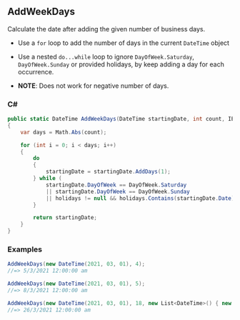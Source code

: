 ## AddWeekDays

Calculate the date after adding the given number of business days.

- Use a `for` loop to add the number of days in the current `DateTime` object
- Use a nested `do...while` loop to ignore `DayOfWeek.Saturday`, `DayOfWeek.Sunday` or provided holidays, by keep adding a day for each occurrence.

- **NOTE**: Does not work for negative number of days.

### C#

```csharp
public static DateTime AddWeekDays(DateTime startingDate, int count, IEnumerable<DateTime> holidays = null)
{
    var days = Math.Abs(count);

    for (int i = 0; i < days; i++)
    {
        do
        {
            startingDate = startingDate.AddDays(1);
        } while (
            startingDate.DayOfWeek == DayOfWeek.Saturday
            || startingDate.DayOfWeek == DayOfWeek.Sunday
            || holidays != null && holidays.Contains(startingDate.Date));
        }

        return startingDate;
    }
}
```

### Examples

```csharp
AddWeekDays(new DateTime(2021, 03, 01), 4);
//=> 5/3/2021 12:00:00 am

AddWeekDays(new DateTime(2021, 03, 01), 5);
//=> 8/3/2021 12:00:00 am

AddWeekDays(new DateTime(2021, 03, 01), 18, new List<DateTime>() { new DateTime(2021, 03, 25) });
//=> 26/3/2021 12:00:00 am
```